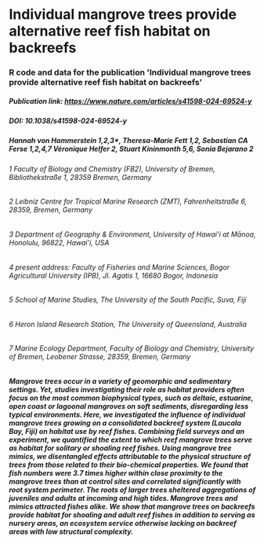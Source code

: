 # Individual mangrove trees provide alternative reef fish habitat on backreefs
### R code and data for the publication 'Individual mangrove trees provide alternative reef fish habitat on backreefs' 

##### Publication link: https://www.nature.com/articles/s41598-024-69524-y
##### DOI: 10.1038/s41598-024-69524-y

##### Hannah von Hammerstein 1,2,3*, Theresa-Marie Fett 1,2, Sebastian CA Ferse 1,2,4,7 Véronique Helfer 2, Stuart Kininmonth 5,6, Sonia Bejarano 2 
###### 1 Faculty of Biology and Chemistry (FB2), University of Bremen, Bibliothekstraße 1, 28359 Bremen, Germany
###### 2 Leibniz Centre for Tropical Marine Research (ZMT), Fahrenheitstraße 6, 28359, Bremen, Germany
###### 3 Department of Geography & Environment, University of Hawai’i at Mānoa, Honolulu, 96822, Hawai’i, USA
###### 4 present address: Faculty of Fisheries and Marine Sciences, Bogor Agricultural University (IPB), Jl. Agatis 1, 16680 Bogor, Indonesia
###### 5 School of Marine Studies, The University of the South Pacific, Suva, Fiji
###### 6 Heron Island Research Station, The University of Queensland, Australia
###### 7 Marine Ecology Department, Faculty of Biology and Chemistry, University of Bremen, Leobener Strasse, 28359, Bremen, Germany

##### Mangrove trees occur in a variety of geomorphic and sedimentary settings. Yet, studies investigating their role as habitat providers often focus on the most common biophysical types, such as deltaic, estuarine, open coast or lagoonal mangroves on soft sediments, disregarding less typical environments. Here, we investigated the influence of individual mangrove trees growing on a consolidated backreef system (Laucala Bay, Fiji) on habitat use by reef fishes. Combining field surveys and an experiment, we quantified the extent to which reef mangrove trees serve as habitat for solitary or shoaling reef fishes. Using mangrove tree mimics, we disentangled effects attributable to the physical structure of trees from those related to their bio-chemical properties. We found that fish numbers were 3.7 times higher within close proximity to the mangrove trees than at control sites and correlated significantly with root system perimeter. The roots of larger trees sheltered aggregations of juveniles and adults at incoming and high tides. Mangrove trees and mimics attracted fishes alike. We show that mangrove trees on backreefs provide habitat for shoaling and adult reef fishes in addition to serving as nursery areas, an ecosystem service otherwise lacking on backreef areas with low structural complexity.

